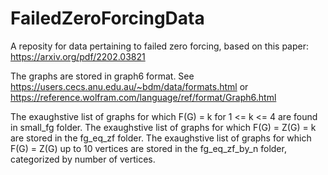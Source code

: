# FailedZeroForcingData
A reposity for data pertaining to failed zero forcing, based on this paper:
https://arxiv.org/pdf/2202.03821

The graphs are stored in graph6 format. See
https://users.cecs.anu.edu.au/~bdm/data/formats.html
or 
https://reference.wolfram.com/language/ref/format/Graph6.html

The exaughstive list of graphs for which F(G) = k for 1 <= k <= 4 are found in small_fg folder.
The exaughstive list of graphs for which F(G) = Z(G) = k are stored in the fg_eq_zf folder.
The exaughstive list of graphs for which F(G) = Z(G) up to 10 vertices are stored in the fg_eq_zf_by_n folder, categorized by number of vertices.
